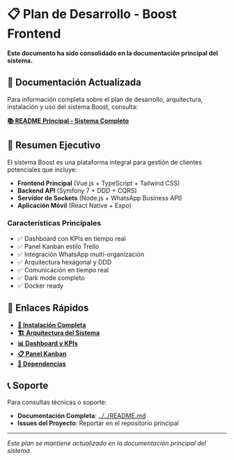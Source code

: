 # 📋 Plan de Desarrollo - Boost Frontend

**Este documento ha sido consolidado en la documentación principal del sistema.**

## 📖 Documentación Actualizada

Para información completa sobre el plan de desarrollo, arquitectura, instalación y uso del sistema Boost, consulta:

**[📚 README Principal - Sistema Completo](../../README.md)**

## 🎯 Resumen Ejecutivo

El sistema Boost es una plataforma integral para gestión de clientes potenciales que incluye:

- **Frontend Principal** (Vue.js + TypeScript + Tailwind CSS)
- **Backend API** (Symfony 7 + DDD + CQRS)
- **Servidor de Sockets** (Node.js + WhatsApp Business API)
- **Aplicación Móvil** (React Native + Expo)

### Características Principales
- ✅ Dashboard con KPIs en tiempo real
- ✅ Panel Kanban estilo Trello
- ✅ Integración WhatsApp multi-organización
- ✅ Arquitectura hexagonal y DDD
- ✅ Comunicación en tiempo real
- ✅ Dark mode completo
- ✅ Docker ready

## 🔗 Enlaces Rápidos

- **[🚀 Instalación Completa](../../README.md#instalación-y-configuración)**
- **[🏗️ Arquitectura del Sistema](../../README.md#arquitectura-del-sistema)**
- **[📊 Dashboard y KPIs](../../README.md#dashboard-y-kpis)**
- **[📋 Panel Kanban](../../README.md#panel-kanban-gestión-de-leads)**
- **[🔧 Dependencias](../../README.md#dependencias-y-librerías)**

## 📞 Soporte

Para consultas técnicas o soporte:
- **Documentación Completa**: [../../README.md](../../README.md)
- **Issues del Proyecto**: Reportar en el repositorio principal

---

*Este plan se mantiene actualizado en la documentación principal del sistema.*